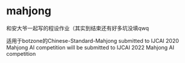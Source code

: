 # mahjong
和安大爷一起写的程设作业（其实到结束还有好多坑没填qwq

适用于botzone的Chinese-Standard-Mahjong
submitted to IJCAI 2020 Mahjong AI competition
will be submitted to IJCAI 2022 Mahjong AI competition
